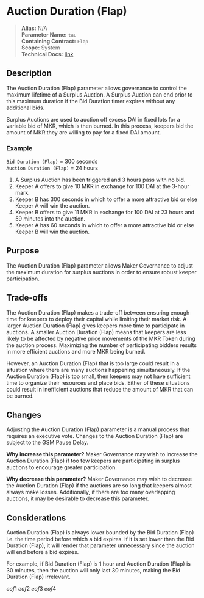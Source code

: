 
# Auction Duration (Flap)

>**Alias:** N/A  
>**Parameter Name:** `tau`  
>**Containing Contract:** `Flap`  
>**Scope:** System  
>**Technical Docs:** [link](https://docs.makerdao.com/smart-contract-modules/system-stabilizer-module/flap-detailed-documentation)  

## Description
The Auction Duration (Flap) parameter allows governance to control the maximum lifetime of a Surplus Auction. A Surplus Auction can end prior to this maximum duration if the Bid Duration timer expires without any additional bids.

Surplus Auctions are used to auction off excess DAI in fixed lots for a variable bid of MKR, which is then burned. In this process, keepers bid the amount of MKR they are willing to pay for a fixed DAI amount. 

### Example

`Bid Duration (Flap)` = 300 seconds  
`Auction Duration (Flap)` = 24 hours  

1. A Surplus Auction has been triggered and 3 hours pass with no bid.
2. Keeper A offers to give 10 MKR in exchange for 100 DAI at the 3-hour mark.
3. Keeper B has 300 seconds in which to offer a more attractive bid or else Keeper A will win the auction.
4. Keeper B offers to give 11 MKR in exchange for 100 DAI at 23 hours and 59 minutes into the auction.
5. Keeper A has 60 seconds in which to offer a more attractive bid or else Keeper B will win the auction.

## Purpose
The Auction Duration (Flap) parameter allows Maker Governance to adjust the maximum duration for surplus auctions in order to ensure robust keeper participation.

## Trade-offs
The Auction Duration (Flap) makes a trade-off between ensuring enough time for keepers to deploy their capital while limiting their market risk. A larger Auction Duration (Flap) gives keepers more time to participate in auctions. A smaller Auction Duration (Flap) means that keepers are less likely to be affected by negative price movements of the MKR Token during the auction process. Maximizing the number of participating bidders results in more efficient auctions and more MKR being burned. 

However, an Auction Duration (Flap) that is too large could result in a situation where there are many auctions happening simultaneously. If the Auction Duration (Flap) is too small, then keepers may not have sufficient time to organize their resources and place bids. Either of these situations could result in inefficient auctions that reduce the amount of MKR that can be burned.

## Changes
Adjusting the Auction Duration (Flap) parameter is a manual process that requires an executive vote. Changes to the Auction Duration (Flap) are subject to the GSM Pause Delay.

**Why increase this parameter?**
Maker Governance may wish to increase the Auction Duration (Flap) if too few keepers are participating in surplus auctions to encourage greater participation.

**Why decrease this parameter?**
Maker Governance may wish to decrease the Auction Duration (Flap) if the auctions are so long that keepers almost always make losses. Additionally, if there are too many overlapping auctions, it may be desirable to decrease this parameter.

## Considerations
Auction Duration (Flap) is always lower bounded by the Bid Duration (Flap) i.e. the time period before which a bid expires. If it is set lower than the Bid Duration (Flap), it will render that parameter unnecessary since the auction will end before a bid expires. 

For example, if Bid Duration (Flap) is 1 hour and Auction Duration (Flap) is 30 minutes, then the auction will only last 30 minutes, making the Bid Duration (Flap) irrelevant.

$eof1$
$eof2$
$eof3$
$eof4$